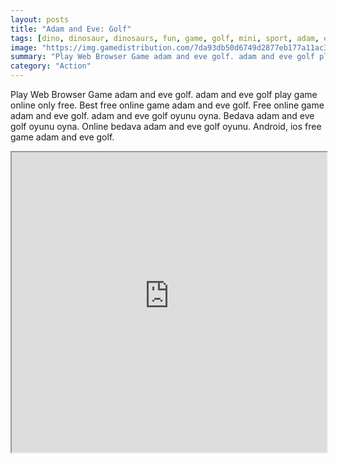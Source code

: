 ```yaml
---
layout: posts
title: "Adam and Eve: Golf"
tags: [dino, dinosaur, dinosaurs, fun, game, golf, mini, sport, adam, eve, dinosaurus, free, online, games, oyna, game, free, games, play, play, games]
image: "https://img.gamedistribution.com/7da93db50d6749d2877eb177a11ac3c3-512x384.jpeg"
summary: "Play Web Browser Game adam and eve golf. adam and eve golf play game online only free. Best free online game adam and eve golf. Free online game adam and eve golf. adam and eve golf oyunu oyna. Bedava adam and eve golf oyunu oyna. Online bedava adam and eve golf oyunu. Android, ios free game adam and eve golf."
category: "Action"
---
```


Play Web Browser Game adam and eve golf. adam and eve golf play game online only free. Best free online game adam and eve golf. Free online game adam and eve golf. adam and eve golf oyunu oyna. Bedava adam and eve golf oyunu oyna. Online bedava adam and eve golf oyunu. Android, ios free game adam and eve golf.

<iframe width="100%" height="480px;" src="https://html5.gamedistribution.com/7da93db50d6749d2877eb177a11ac3c3/"></iframe>